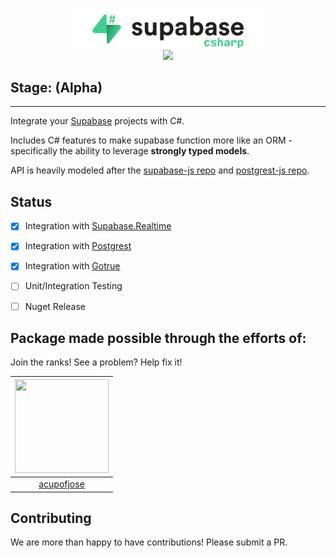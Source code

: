 <p align="center">
<img width="300" src=".github/supabase-csharp.png"/>
<br/>
<img src="https://github.com/supabase/supabase-csharp/workflows/Build%20And%20Test/badge.svg"/>
</p>


## Stage: (Alpha)

---

Integrate your [Supabase](https://supabase.io) projects with C#.

Includes C# features to make supabase function more like an ORM - specifically the ability to leverage **strongly typed models**.

API is heavily modeled after the [supabase-js repo](https://github.com/supabase/supabase-js) and [postgrest-js repo](https://github.com/supabase/postgrest-js).

## Status

- [x] Integration with [Supabase.Realtime](https://github.com/supabase/realtime-csharp)
- [x] Integration with [Postgrest](https://github.com/supabase/postgrest-csharp)
- [x] Integration with [Gotrue](https://github.com/supabase/supabase-csharp)
- [ ] Unit/Integration Testing
- [ ] Nuget Release


## Package made possible through the efforts of:

Join the ranks! See a problem? Help fix it!

| <img src="https://github.com/acupofjose.png" width="150" height="150"> |
| :--------------------------------------------------------------------: |
|              [acupofjose](https://github.com/acupofjose)               |

## Contributing

We are more than happy to have contributions! Please submit a PR.
